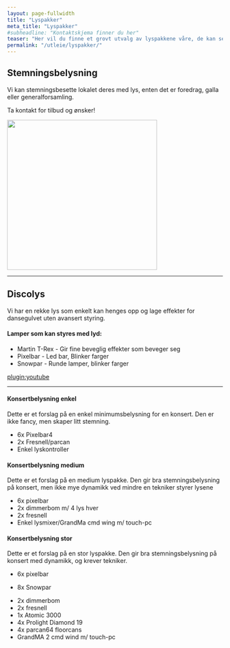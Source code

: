 ```yaml
---
layout: page-fullwidth
title: "Lyspakker"
meta_title: "Lyspakker"
#subheadline: "Kontaktskjema finner du her"
teaser: "Her vil du finne et grovt utvalg av lyspakkene våre, de kan selvfølgelig tilpasses deres behov, ta kontakt for tilbud"
permalink: "/utleie/lyspakker/"
---
```


## Stemningsbelysning

Vi kan stemningsbesette lokalet deres med lys, enten det er foredrag, galla eller generalforsamling.

Ta kontakt for tilbud og ønsker!

<img src="{{site.url}}/images/lys-eksempel.jpg" width="350" alt="">

------------

## Discolys 

Vi har en rekke lys som enkelt kan henges opp og lage effekter for dansegulvet uten avansert styring.

#### Lamper som kan styres med lyd:
* Martin T-Rex - Gir fine beveglig effekter som beveger seg
* Pixelbar - Led bar, Blinker farger
* Snowpar - Runde lamper, blinker farger

[plugin:youtube](https://www.youtube.com/watch?v=EeexzEN4dNw)


-----

#### Konsertbelysning enkel
Dette er et forslag på en enkel minimumsbelysning for en konsert. Den er ikke fancy, men skaper litt stemning.

* 6x Pixelbar4
* 2x Fresnell/parcan
* Enkel lyskontroller

#### Konsertbelysning medium
Dette er et forslag på en medium lyspakke. Den gir bra stemningsbelysning på konsert, men ikke mye dynamikk ved mindre en tekniker styrer lysene

* 6x pixelbar
* 2x dimmerbom m/ 4 lys hver
* 2x fresnell
* Enkel lysmixer/GrandMa cmd wing m/ touch-pc  

#### Konsertbelysning stor
Dette er et forslag på en stor lyspakke. Den gir bra stemningsbelysning på konsert med dynamikk, og krever tekniker.
* 6x pixelbar
- 8x Snowpar
* 2x dimmerbom
* 2x fresnell
* 1x Atomic 3000
* 4x Prolight Diamond 19
* 4x parcan64 floorcans
* GrandMA 2 cmd wind m/ touch-pc
